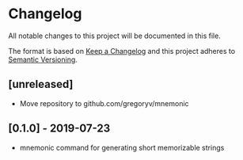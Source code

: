 # Changelog

All notable changes to this project will be documented in this file.

The format is based on [Keep a Changelog](http://keepachangelog.com/en/1.0.0/)
and this project adheres to [Semantic Versioning](http://semver.org/spec/v2.0.0.html).

## [unreleased]

- Move repository to github.com/gregoryv/mnemonic

## [0.1.0] - 2019-07-23

- mnemonic command for generating short memorizable strings
